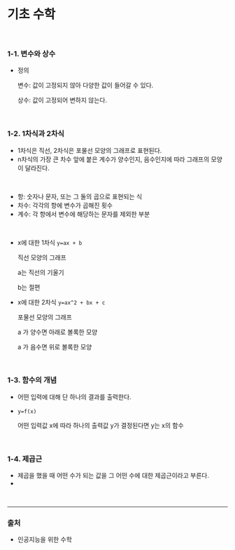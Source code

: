 # 기초 수학

<br/>

### 1-1. 변수와 상수

- 정의

  변수: 값이 고정되지 않아 다양한 값이 들어갈 수 있다.

  상수: 값이 고정되어 변하지 않는다.



<br/>

### 1-2. 1차식과 2차식

- 1차식은 직선, 2차식은 포물선 모양의 그래프로 표현된다.
- n차식의 가장 큰 차수 앞에 붙은 계수가 양수인지, 음수인지에 따라 그래프의 모양이 달라진다.

<br/>

- 항: 숫자나 문자, 또는 그 둘의 곱으로 표현되는 식
- 차수: 각각의 항에 변수가 곱해진 횟수
- 계수: 각 항에서 변수에 해당하는 문자를 제외한 부분

<br/>

- x에 대한 1차식  `y=ax + b`

  직선 모양의 그래프

  a는 직선의 기울기

  b는 절편

- x에 대한 2차식  `y=ax^2 + bx + c`

  포물선 모양의 그래프

  a 가 양수면 아래로 볼록한 모양

  a 가 음수면 위로 볼록한 모양



<br/>

### 1-3. 함수의 개념

- 어떤 입력에 대해 단 하나의 결과를 출력한다.

- `y=f(x)`

  어떤 입력값 x에 따라 하나의 출력값 y가 결정된다면 y는 x의 함수



<br/>

### 1-4. 제곱근

- 제곱을 했을 때 어떤 수가 되는 값을 그 어떤 수에 대한 제곱근이라고 부른다.
- 













<br/>

------------------------------

### 출처

- 인공지능을 위한 수학